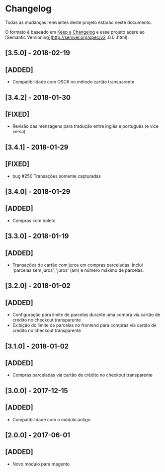 # Changelog

Todas as mudanças relevantes deste projeto estarão neste documento.

O formato é baseado em [Keep a Changelog](http://keepachangelog.com/en/1.0.0/)
e esse projeto adere ao [Semantic Versioning](http://semver.org/spec/v2
.0.0
.html).

## [3.5.0] - 2018-02-19
## [ADDED]
- Compatibilidade com OSC6 no método cartão transparente

## [3.4.2] - 2018-01-30
## [FIXED]
- Revisão das mensagens para tradução entre inglês e português (e vice versa)

## [3.4.1] - 2018-01-29
## [FIXED]
- bug #250 Transações somente capturadas

## [3.4.0] - 2018-01-29
## [ADDED]
- Compras com boleto

## [3.3.0] - 2018-01-19
## [ADDED]
- Transações de cartão com juros em compras parceladas. Inclui 'parcelas sem juros',
'juros' (am) e número máximo de parcelas.

## [3.2.0] - 2018-01-02
## [ADDED]
- Configuração para limite de parcelas durante uma compra via cartão de
crédito no checkout transparente
- Exibição do limite de parcelas no frontend para compras via cartão de
crédito no checkout transparente

## [3.1.0] - 2018-01-02
## [ADDED]
- Compras parceladas via cartão de crédito no checkout transparente

## [3.0.0] - 2017-12-15
## [ADDED]
- Compatibilidade com o módulo antigo

## [2.0.0] - 2017-06-01
## [ADDED]
- Novo módulo para magento
